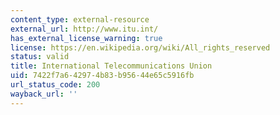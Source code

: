 ```yaml
---
content_type: external-resource
external_url: http://www.itu.int/
has_external_license_warning: true
license: https://en.wikipedia.org/wiki/All_rights_reserved
status: valid
title: International Telecommunications Union
uid: 7422f7a6-4297-4b83-b956-44e65c5916fb
url_status_code: 200
wayback_url: ''
---
```

